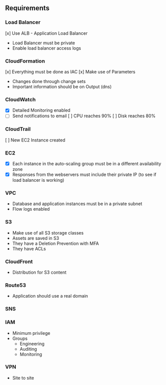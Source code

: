 ## Requirements


### Load Balancer
[x] Use ALB - Application Load Balancer
* Load Balancer must be private
* Enable load balancer access logs

### CloudFormation
[x] Everything must be done as IAC
[x] Make use of Parameters
* Changes done through change sets
* Important information should be on Output (dns)

### CloudWatch
- [x] Detailed Monitoring enabled
- [ ] Send notifications to email
    [ ] CPU reaches 90%
    [ ] Disk reaches 80%

### CloudTrail
[ ] New EC2 Instance created

### EC2
- [x] Each instance in the auto-scaling group must be in a different availability zone
- [x] Responses from the webservers must include their private IP (to see if load balancer is working)

### VPC
* Database and application instances must be in a private subnet
* Flow logs enabled

### S3
* Make use of all S3 storage classes  
* Assets are saved in S3
* They have a Deletion Prevention with MFA
* They have ACLs

### CloudFront 
* Distribution for S3 content

### Route53
* Application should use a real domain

### SNS

### IAM
* Minimum privilege
* Groups
    * Engineering
    * Auditing
    * Monitoring

### VPN
* Site to site